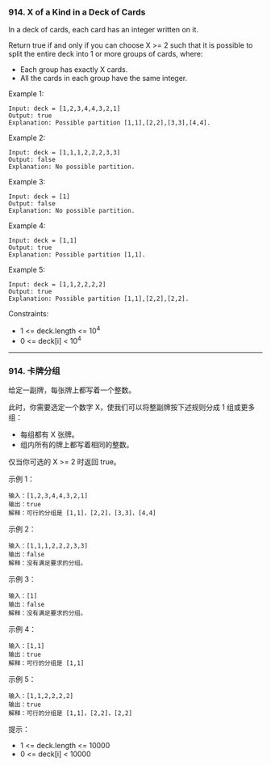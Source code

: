 ### 914. X of a Kind in a Deck of Cards
In a deck of cards, each card has an integer written on it.

Return true if and only if you can choose X >= 2 such that it is possible to split the entire deck into 1 or more groups of cards, where:

* Each group has exactly X cards.
* All the cards in each group have the same integer.



Example 1:

	Input: deck = [1,2,3,4,4,3,2,1]
	Output: true
	Explanation: Possible partition [1,1],[2,2],[3,3],[4,4].

Example 2:

	Input: deck = [1,1,1,2,2,2,3,3]
	Output: false
	Explanation: No possible partition.

Example 3:

	Input: deck = [1]
	Output: false
	Explanation: No possible partition.

Example 4:

	Input: deck = [1,1]
	Output: true
	Explanation: Possible partition [1,1].

Example 5:

	Input: deck = [1,1,2,2,2,2]
	Output: true
	Explanation: Possible partition [1,1],[2,2],[2,2].



Constraints:

* 1 <= deck.length <= 10<sup>4</sup>
* 0 <= deck[i] < 10<sup>4</sup>

----

### 914. 卡牌分组
给定一副牌，每张牌上都写着一个整数。

此时，你需要选定一个数字 X，使我们可以将整副牌按下述规则分成 1 组或更多组：

* 每组都有 X 张牌。
* 组内所有的牌上都写着相同的整数。

仅当你可选的 X >= 2 时返回 true。



示例 1：

	输入：[1,2,3,4,4,3,2,1]
	输出：true
	解释：可行的分组是 [1,1]，[2,2]，[3,3]，[4,4]

示例 2：

	输入：[1,1,1,2,2,2,3,3]
	输出：false
	解释：没有满足要求的分组。

示例 3：

	输入：[1]
	输出：false
	解释：没有满足要求的分组。

示例 4：

	输入：[1,1]
	输出：true
	解释：可行的分组是 [1,1]

示例 5：

	输入：[1,1,2,2,2,2]
	输出：true
	解释：可行的分组是 [1,1]，[2,2]，[2,2]


提示：

* 1 <= deck.length <= 10000
* 0 <= deck[i] < 10000

